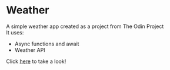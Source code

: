 # Weather

A simple weather app created as a project from The Odin Project </br>
It uses: </br>
- Async functions and await
- Weather API

Click [here](https://bkcheung.github.io/weather/) to take a look!
